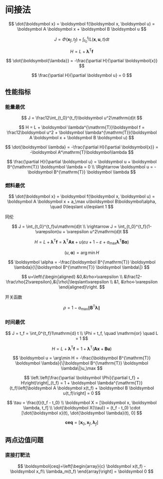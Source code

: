# 间接法

$$
\dot{\boldsymbol x} = \boldsymbol f(\boldsymbol x, \boldsymbol u) = \boldsymbol A \boldsymbol x + \boldsymbol B \boldsymbol u
$$

$$
J = \Phi(\boldsymbol x_f, t_f) + \int_{t_0}^{t_f}L(\boldsymbol x, \boldsymbol u, t)\mathrm{d}t
$$

$$
H = L + \boldsymbol \lambda^{\mathrm{T}}\boldsymbol f
$$

$$
\dot{\boldsymbol{\lambda}} = -\frac{\partial H}{\partial \boldsymbol{x}}
$$

$$
\frac{\partial H}{\partial \boldsymbol u} = 0
$$


## 性能指标

### 能量最优

$$
J = \frac12\int_{t_0}^{t_f}\boldsymbol u^2\mathrm{d}t
$$

$$
H = L + \boldsymbol \lambda^{\mathrm{T}}\boldsymbol f = \frac12\boldsymbol u^2 + \boldsymbol \lambda^{\mathrm{T}}(\boldsymbol A \boldsymbol x + \boldsymbol B \boldsymbol u)
$$

$$
\dot{\boldsymbol \lambda} = -\frac{\partial H}{\partial \boldsymbol{x}} = -\boldsymbol A^\mathrm{T}\boldsymbol\lambda
$$

$$
\frac{\partial H}{\partial \boldsymbol u} = \boldsymbol u + \boldsymbol B^{\mathrm{T}} \boldsymbol \lambda = 0 \\
\Rightarrow \boldsymbol u = -\boldsymbol B^{\mathrm{T}} \boldsymbol \lambda
$$

### 燃料最优

$$
\dot{\boldsymbol x} = \boldsymbol f(\boldsymbol x, \boldsymbol u) = \boldsymbol A \boldsymbol x + a_\max u\boldsymbol B\boldsymbol\alpha, \quad 0\leqslant u\leqslant 1
$$

同伦

$$
J = \int_{t_0}^{t_f}u\mathrm{d}t \\
\rightarrow J = \int_{t_0}^{t_f}(1-\varepsilon)u + \varepsilon u^2\mathrm{d}t
$$

$$
H = L + \boldsymbol \lambda^{\mathrm{T}}\boldsymbol f = \boldsymbol \lambda^{\mathrm{T}}\boldsymbol A \boldsymbol x + u\left(\varepsilon u + 1 - \varepsilon + a_\max\boldsymbol\lambda^\mathrm{T}\boldsymbol B\boldsymbol \alpha\right)
$$

$$
(u, \boldsymbol \alpha) = \arg\min H
$$

$$
\boldsymbol \alpha = -\frac{\boldsymbol B^{\mathrm{T}} \boldsymbol \lambda}{\|\boldsymbol B^{\mathrm{T}} \boldsymbol \lambda\|}
$$

$$
u=\left\{\begin{aligned}
&0,&\rho>\varepsilon \\
&\frac12-\frac\rho{2\varepsilon},&\|\rho\|\leqslant\varepsilon \\
&1, &\rho<-\varepsilon
\end{aligned}\right.
$$

开关函数

$$
\rho=1-a_\max\|\boldsymbol B^{\mathrm{T}} \boldsymbol \lambda\|
$$

### 时间最优

$$
J = t_f = \int_0^{t_f}1\mathrm{d} t \\
\Phi = t_f, \quad \mathrm{or} \quad L = 1
$$

$$
H = L + \boldsymbol \lambda^{\mathrm{T}}\boldsymbol f = 1 + \boldsymbol \lambda^{\mathrm{T}}(\boldsymbol A \boldsymbol x + \boldsymbol B \boldsymbol u)
$$

$$
\boldsymbol u = \arg\min H = -\frac{\boldsymbol B^{\mathrm{T}} \boldsymbol \lambda}{\|\boldsymbol B^{\mathrm{T}} \boldsymbol \lambda\|}u_\max
$$

$$
\left.\left(\frac{\partial \boldsymbol \Phi}{\partial t_f} + H\right)\right|_{t_f} = 1 + \boldsymbol \lambda^{\mathrm{T}}(t_f)\left[\boldsymbol A \boldsymbol x(t_f) + \boldsymbol B \boldsymbol u(t_f)\right] = 0
$$


$$
\tau = \frac{t}{t_f - t_0} \\
\boldsymbol X = [\boldsymbol x, \boldsymbol \lambda, t_f] \\
\dot{\boldsymbol X(\tau)} = (t_f - t_0) \cdot [\dot{\boldsymbol x}(t), \dot{\boldsymbol \lambda}(t), 0]
$$

$$
\boldsymbol{ceq}=[\boldsymbol x_0, \boldsymbol x_f, \boldsymbol \lambda_f]
$$

## 两点边值问题

### 直接打靶法

$$
\boldsymbol{ceq}=\left[\begin{array}{c}
\boldsymbol x(t_f) - \boldsymbol x_f\\
\lambda_m(t_f)
\end{array}\right] = \boldsymbol 0
$$

